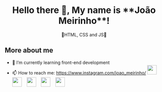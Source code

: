 <h1 align=center>Hello there 👋, My name is **João Meirinho**!</h1>

<p align=center>👾HTML, CSS and JS🤖</p>

## More about me
- 🌱 I’m currently learning front-end development
- 📫 How to reach me: https://www.instagram.com/joao_meirinho/
<img src="https://img.shields.io/badge/-PHP-DE0079?style=flat&logo=php&logoColor=white" height=30> &nbsp;&nbsp; <img src="https://img.shields.io/badge/-HTML-DE00DE?style=flat&logo=html5&logoColor=white" height=30> &nbsp;&nbsp; <img src="https://img.shields.io/badge/-CSS-DE00DE?style=flat&logo=css3&logoColor=white" height=30> &nbsp;&nbsp; <img src="https://img.shields.io/badge/-JavaScript-DE0079?style=flat&logo=javascript&logoColor=white" height=30> &nbsp;&nbsp; <img src="https://img.shields.io/badge/-Node.js-DE00DE?style=flat&logo=node.js&logoColor=white" height=30>
